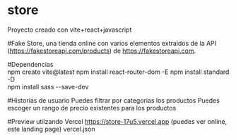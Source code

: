 # store
Proyecto creado con vite+react+javascript

#Fake Store, una tienda online con varios elementos extraidos de la API (https://fakestoreapi.com/products) de https://fakestoreapi.com.

#Dependencias<br/>
npm create vite@latest
npm install react-router-dom -E
npm install standard -D  
npm install sass --save-dev  

#Historias de usuario
Puedes filtrar por categorias los productos
Puedes escoger un rango de precio existentes para los productos

#Preview utilzando Vercel
https://store-17u5.vercel.app (puedes ver online, este landing page)
vercel.json


